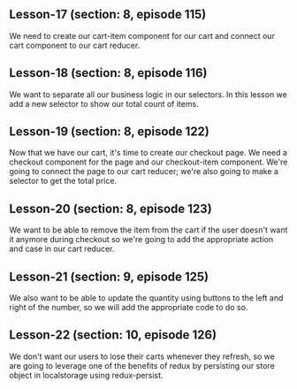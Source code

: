 Lesson-17 (section: 8, episode 115)
-----------------------------------
We need to create our cart-item component for our cart and connect our cart component to our cart reducer.


Lesson-18 (section: 8, episode 116)
-----------------------------------
We want to separate all our business logic in our selectors. In this lesson we add a new selector to show our total count of items.


Lesson-19 (section: 8, episode 122)
-----------------------------------
Now that we have our cart, it's time to create our checkout page. We need a checkout component for the page and our checkout-item component. We're going to connect the page to our cart reducer; we're also going to make a selector to get the total price.


Lesson-20 (section: 8, episode 123)
-----------------------------------
We want to be able to remove the item from the cart if the user doesn't want it anymore during checkout so we're going to add the appropriate action and case in our cart reducer.


Lesson-21 (section: 9, episode 125)
-----------------------------------
We also want to be able to update the quantity using buttons to the left and right of the number, so we will add the appropriate code to do so.


Lesson-22 (section: 10, episode 126)
-----------------------------------
We don't want our users to lose their carts whenever they refresh, so we are going to leverage one of the benefits of redux by persisting our store object in localstorage using redux-persist.